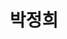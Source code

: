 ---
layout: hubs
key: Q14356
title: 박정희
name: 박정희
image: http://commons.wikimedia.org/wiki/Special:FilePath/Park%20Chung-hee%201963%27s.png
description: 대한민국의 제5,6,7,8,9대 대통령
score: 3.822183528512427e-05
degree: 7
---